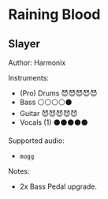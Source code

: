 # Raining Blood

## Slayer

Author: Harmonix


Instruments:

  * (Pro) Drums 😈😈😈😈😈
  * Bass ⚪️⚪️⚪️⚪️⚫️
  * Guitar 😈😈😈😈😈
  * Vocals (1) ⚫️⚫️⚫️⚫️⚫️

Supported audio:

  * `mogg`

Notes:

  * 2x Bass Pedal upgrade.

